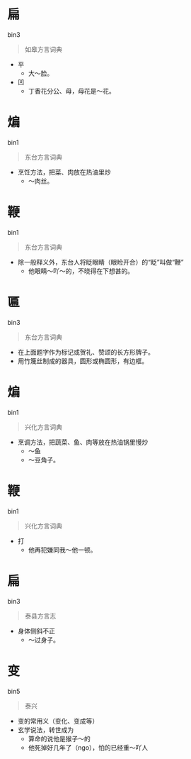 # 扁
bin3
> 如皋方言词典
- 平
  - 大～脸。
- 凹
  - 丁香花分公、母，母花是～花。

# 煸
bin1
> 东台方言词典
- 烹饪方法，把菜、肉放在热油里炒
  - ～肉丝。

# 鞭
bin1
> 东台方言词典
- 除一般释义外，东台人将眨眼睛（眼睑开合）的“眨”叫做“鞭”
  - 他眼睛～吖～的，不晓得在下想甚的。

# 匾
bin3
> 东台方言词典
- 在上面题字作为标记或贺礼、赞颂的长方形牌子。
- 用竹篾丝制成的器具，圆形或椭圆形，有边框。

# 煸
bin1
> 兴化方言词典
- 烹调方法，把蔬菜、鱼、肉等放在热油锅里慢炒
  - ～鱼
  - ～豆角子。

# 鞭
bin1
> 兴化方言词典
- 打
  - 他再犯嫌同我～他一顿。

# 扁
bin3
> 泰县方言志
- 身体侧斜不正
  - ～过身子。

# 变
bin5
> 泰兴
- 变的常用义（变化、变成等）
- 玄学说法，转世成为
  - 算命的说他是猴子～的
  - 他死掉好几年了（ngo），怕的已经重～吖人
